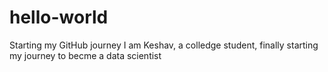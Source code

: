 # hello-world
Starting my GitHub journey
I am Keshav, a colledge student, finally starting my journey to becme a data scientist
